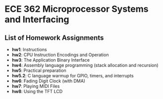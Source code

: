# ECE 362 Microprocessor Systems and Interfacing
## List of Homework Assignments
- **hw1**: Instructions
- **hw2**: CPU Instruction Encodings and Operation
- **hw3**: The Application Binary Interface
- **hw4**: Assembly language programming (stack allocation and recursion)
- **hw5**: Practical preparation
- **hw5.2**: C language warmup for GPIO, timers, and interrupts
- **hw6**: Fading Digit Clock (with DMA)
- **hw7**: Playing MIDI Files
- **hw8**: Using the TFT LCD
